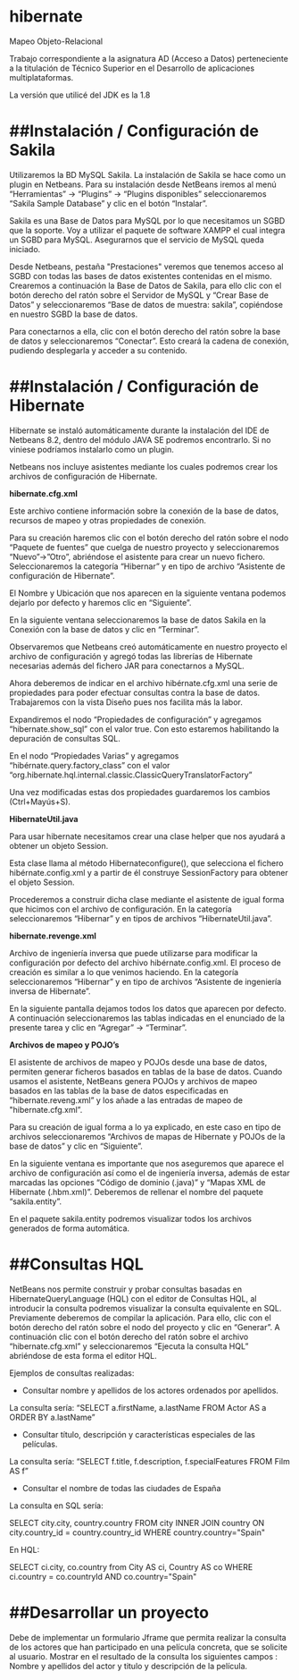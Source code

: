 # hibernate
Mapeo Objeto-Relacional

Trabajo correspondiente a la asignatura AD (Acceso a Datos) perteneciente a la titulación de Técnico Superior en el Desarrollo de aplicaciones multiplataformas.

La versión que utilicé del JDK es la 1.8

##Instalación / Configuración de Sakila
=====================================

Utilizaremos la BD MySQL Sakila. La instalación de Sakila se hace como un plugin en Netbeans.
Para su instalación desde NetBeans iremos al menú “Herramientas” -> “Plugins” -> “Plugins disponibles” seleccionaremos “Sakila Sample Database” y clic en el botón “Instalar”.

Sakila es una Base de Datos para MySQL por lo que necesitamos un SGBD que la soporte. Voy a utilizar el paquete de software XAMPP el cual integra un SGBD para MySQL. Asegurarnos que el servicio de MySQL queda iniciado.

Desde Netbeans, pestaña "Prestaciones" veremos que tenemos acceso al SGBD con todas las bases de datos existentes contenidas en el mismo.
Crearemos a continuación la Base de Datos de Sakila, para ello clic con el botón derecho del ratón sobre el Servidor de MySQL y “Crear Base de Datos”  y seleccionaremos “Base de datos de muestra: sakila”, copiéndose en nuestro SGBD la base de datos.

Para conectarnos a ella, clic con el botón derecho del ratón sobre la base de datos y seleccionaremos “Conectar”. Esto creará la cadena de conexión, pudiendo desplegarla y acceder a su contenido.


##Instalación / Configuración de Hibernate
========================================

Hibernate se instaló automáticamente durante la instalación del IDE de Netbeans 8.2, dentro del módulo JAVA SE podremos encontrarlo. Si no viniese podríamos instalarlo como un plugin. 

Netbeans nos incluye asistentes mediante los cuales podremos crear los archivos de configuración de Hibernate.

**hibernate.cfg.xml**

Este archivo contiene información sobre la conexión de la base de datos, recursos de mapeo y otras propiedades de conexión.

Para su creación haremos clic con el botón derecho del ratón sobre el nodo “Paquete de fuentes” que cuelga de nuestro proyecto y seleccionaremos “Nuevo”->”Otro”, abriéndose el asistente para crear un nuevo fichero. Seleccionaremos la categoría “Hibernar” y en tipo de archivo “Asistente de configuración de Hibernate”.

El Nombre y Ubicación que nos aparecen en la siguiente ventana podemos dejarlo por defecto y haremos clic en “Siguiente”.

En la siguiente ventana seleccionaremos la base de datos Sakila en la Conexión con la base de datos y clic en “Terminar”.

Observaremos que Netbeans creó automáticamente en nuestro proyecto el archivo de configuración y agregó todas las librerías de Hibernate necesarias además del fichero JAR para conectarnos a MySQL.

Ahora deberemos de indicar en el archivo hibérnate.cfg.xml una serie de propiedades para poder efectuar consultas contra la base de datos. Trabajaremos con la vista Diseño pues nos facilita más la labor.

Expandiremos el nodo “Propiedades de configuración” y agregamos “hibernate.show_sql” con el valor true. Con esto estaremos habilitando la depuración de consultas SQL.

En el nodo “Propiedades Varias” y agregamos “hibérnate.query.factory_class” con el valor “org.hibernate.hql.internal.classic.ClassicQueryTranslatorFactory”

Una vez modificadas estas dos propiedades guardaremos los cambios (Ctrl+Mayús+S).


**HibernateUtil.java**

Para usar hibernate necesitamos crear una clase helper que nos ayudará a obtener un objeto Session.

Esta clase llama al método Hibernateconfigure(), que selecciona el fichero hibérnate.config.xml y a partir de él construye SessionFactory para obtener el objeto Session.

Procederemos a construir dicha clase mediante el asistente de igual forma que hicimos con el archivo de configuración. En la categoría seleccionaremos “Hibernar” y en tipos de archivos “HibernateUtil.java”.


**hibernate.revenge.xml**

Archivo de ingeniería inversa que puede utilizarse para modificar la configuración por defecto del archivo hibérnate.config.xml. El proceso de creación es similar a lo que venimos haciendo. En la categoría seleccionaremos “Hibernar” y en tipo de archivos “Asistente de ingeniería inversa de Hibernate”.

En la siguiente pantalla dejamos todos los datos que aparecen por defecto. A continuación seleccionaremos las tablas indicadas en el enunciado de la presente tarea y clic en “Agregar” -> “Terminar”.


**Archivos de mapeo y POJO’s**

El asistente de archivos de mapeo y POJOs desde una base de datos, permiten generar ficheros basados en tablas de la base de datos. Cuando usamos el asistente, NetBeans genera POJOs y archivos de mapeo basados en las tablas de la base de datos especificadas en “hibernate.reveng.xml”  y los añade  a las entradas de mapeo de "hibernate.cfg.xml”.

Para su creación de igual forma a lo ya explicado, en este caso en tipo de archivos seleccionaremos “Archivos de mapas de Hibernate y POJOs de la base de datos” y clic en “Siguiente”.

En la siguiente ventana es importante que nos aseguremos que aparece el archivo de configuración así como el de ingeniería inversa, además de estar marcadas las opciones “Código de dominio (.java)” y “Mapas XML de Hibernate (.hbm.xml)”. Deberemos de rellenar el nombre del paquete “sakila.entity”.

En el paquete sakila.entity podremos visualizar todos los archivos generados de forma automática.


##Consultas HQL
=============

NetBeans nos permite construir y probar consultas basadas en HibernateQueryLanguage (HQL) con el editor de Consultas HQL, al introducir la consulta podremos visualizar la consulta equivalente en SQL. 
Previamente deberemos de compilar la aplicación. Para ello, clic con el botón derecho del ratón sobre el nodo del proyecto y clic en “Generar”.
A continuación clic con el botón derecho del ratón sobre el archivo “hibernate.cfg.xml” y seleccionaremos “Ejecuta la consulta HQL” abriéndose de esta forma el editor HQL.

Ejemplos de consultas realizadas: 

- Consultar nombre y apellidos de los actores ordenados por apellidos.

La consulta sería:
“SELECT a.firstName, a.lastName FROM Actor AS a ORDER BY a.lastName”

- Consultar título, descripción y características especiales de las películas.

La consulta sería:
“SELECT f.title, f.description, f.specialFeatures  FROM Film  AS f”

- Consultar el nombre de todas las ciudades de España

La consulta en SQL sería:

SELECT city.city, country.country FROM city INNER JOIN country ON city.country_id = country.country_id WHERE country.country="Spain"

En HQL:

SELECT ci.city, co.country from City AS ci, Country AS co WHERE ci.country = co.countryId AND co.country="Spain"


##Desarrollar un proyecto
=======================

Debe de implementar un formulario Jframe que permita realizar la consulta de los actores que han participado en una película concreta, que se solicite al usuario. Mostrar en el resultado de la consulta los siguientes campos : Nombre y apellidos del actor y titulo y descripción de la película.


